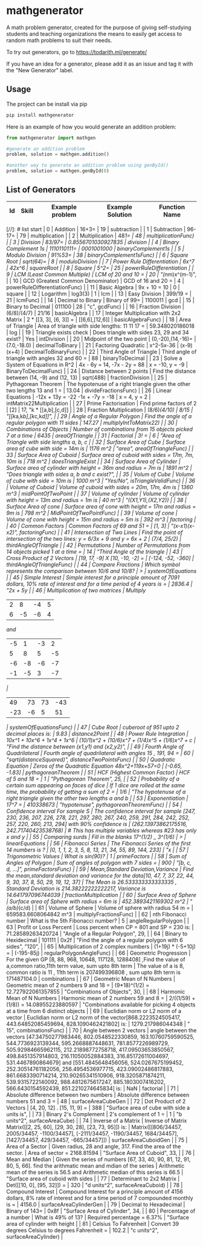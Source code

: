 # mathgenerator

A math problem generator, created for the purpose of giving self-studying students and teaching organizations the means to easily get access to random math problems to suit their needs.

To try out generators, go to <https://todarith.ml/generate/>

If you have an idea for a generator, please add it as an issue and tag it with the "New Generator" label.

## Usage

The project can be install via pip

```bash
pip install mathgenerator
```

Here is an example of how you would generate an addition problem:

```python
from mathgenerator import mathgen

#generate an addition problem
problem, solution = mathgen.addition()

#another way to generate an addition problem using genById()
problem, solution = mathgen.genById(0)
```

## List of Generators

| Id   | Skill                             | Example problem    | Example Solution      | Function Name            |
|------|-----------------------------------|--------------------|-----------------------|--------------------------|
[//]: # list start
| 0 | Addition | 16+3= | 19 | subtraction |
| 1 | Subtraction | 96-17= | 79 | multiplication |
| 2 | Multiplication | 48*1= | 48 | multiplicationFunc) |
| 3 | Division | 83/97= | 0.8556701030927835 | division |
| 4 | Binary Complement 1s | 1110110111= | 0001001000 | binaryComplement1s |
| 5 | Modulo Division | 91%53= | 38 | binaryComplement1sFunc) |
| 6 | Square Root | sqrt(64)= | 8 | moduloDivision |
| 7 | Power Rule Differentiation | 6x^7 | 42x^6 | squareRoot |
| 8 | Square | 5^2= | 25 | powerRuleDifferentiation |
| 9 | LCM (Least Common Multiple) | LCM of 20 and 10 = | 20 | "(n*m)x^(m-1)", |
| 10 | GCD (Greatest Common Denominator) | GCD of 16 and 20 =  | 4 | powerRuleDifferentiationFunc) |
| 11 | Basic Algebra | 9x + 10 = 10 | 0 | square |
| 12 | Logarithm | log3(3) | 1 | lcm |
| 13 | Easy Division | 399/19 =  | 21 | lcmFunc) |
| 14 | Decimal to Binary | Binary of 99= | 1100011 | gcd |
| 15 | Binary to Decimal | 011100 | 28 | "c", gcdFunc) |
| 16 | Fraction Division | (6/8)/(4/7) | 21/16 | basicAlgebra |
| 17 | Integer Multiplication with 2x2 Matrix | 2 * [[3, 3], [6, 3]] =  | [[6,6],[12,6]] | basicAlgebraFunc) |
| 18 | Area of Triangle | Area of triangle with side lengths: 11 11 17 =  | 59.348020186018 | log |
| 19 | Triangle exists check | Does triangle with sides 23, 29 and 34 exist? | Yes | intDivision |
| 20 | Midpoint of the two point | (0,-20),(14,-16)= | (7.0,-18.0) | decimalToBinary |
| 21 | Factoring Quadratic | x^2-5x-36 | (x-9)(x+4) | DecimalToBinaryFunc) |
| 22 | Third Angle of Triangle | Third angle of triangle with angles 32 and 60 =  | 88 | binaryToDecimal |
| 23 | Solve a System of Equations in R^2 | 4x - 6y = 14, -7x - 2y = 88 | x = -10, y = -9 | BinaryToDecimalFunc) |
| 24 | Distance between 2 points | Find the distance between (14, -9) and (12, 13) | sqrt(488) | fractionDivision |
| 25 | Pythagorean Theorem | The hypotenuse of a right triangle given the other two lengths 13 and 1 =  | 13.04 | divideFractionsFunc) |
| 26 | Linear Equations | -12x + 13y = -22
-1x + -7y = -18 | x = 4, y = 2 | intMatrix22Multiplication |
| 27 | Prime Factorisation | Find prime factors of 2 | [2] | 17, "k * [[a,b],[c,d]] |
| 28 | Fraction Multiplication | (8/6)*(4/10) | 8/15 | "[[k*a,k*b],[k*c,k*d]]", |
| 29 | Angle of a Regular Polygon | Find the angle of a regular polygon with 11 sides | 147.27 | multiplyIntToMatrix22) |
| 30 | Combinations of Objects | Number of combinations from 15 objects picked 7 at a time  | 6435 | areaOfTriangle |
| 31 | Factorial | 3! =  | 6 | "Area of Triangle with side lengths a, b, c |
| 32 | Surface Area of Cube | Surface area of cube with side = 14m is | 1176 m^2 | "area", areaOfTriangleFunc) |
| 33 | Surface Area of Cuboid | Surface area of cuboid with sides = 17m, 7m, 10m is | 718 m^2 | doesTriangleExist |
| 34 | Surface Area of Cylinder | Surface area of cylinder with height = 36m and radius = 7m is | 1891 m^2 | "Does triangle with sides a, b and c exist?", |
| 35 | Volum of Cube | Volume of cube with side = 10m is | 1000 m^3 | "Yes/No", isTriangleValidFunc) |
| 36 | Volume of Cuboid | Volume of cuboid with sides = 20m, 17m, 4m is | 1360 m^3 | midPointOfTwoPoint |
| 37 | Volume of cylinder | Volume of cylinder with height = 13m and radius = 1m is | 40 m^3 | "((X1,Y1),(X2,Y2)) |
| 38 | Surface Area of cone | Surface area of cone with height = 17m and radius = 9m is | 798 m^2 | MidPointOfTwoPointFunc) |
| 39 | Volume of cone | Volume of cone with height = 15m and radius = 5m is | 392 m^3 | factoring |
| 40 | Common Factors | Common Factors of 69 and 51 =  | [1, 3] | "(x-x1)(x-x2)", factoringFunc) |
| 41 | Intersection of Two Lines | Find the point of intersection of the two lines: y = 6/3x + 9 and y = 6x + 2 | (7/4, 25/2) | thirdAngleOfTriangle |
| 42 | Permutations | Number of Permutations from 14 objects picked 1 at a time =   | 14 | "Third Angle of the triangle |
| 43 | Cross Product of 2 Vectors | [19, 17, -9] X [10, -10, -2] =  | [-124, -52, -360] | thirdAngleOfTriangleFunc) |
| 44 | Compare Fractions | Which symbol represents the comparison between 10/6 and 10/8? | > | systemOfEquations |
| 45 | Simple Interest | Simple interest for a principle amount of 7091 dollars, 10% rate of interest and for a time period of 4 years is =  | 2836.4 | "2x + 5y |
| 46 | Multiplication of two matrices | Multiply<table><tr><td>2</td><td>8</td><td>-4</td><td>5</td></tr><tr><td>6</td><td>-5</td><td>-6</td><td>4</td></tr></table>and<table><tr><td>-5</td><td>1</td><td>-3</td><td>2</td></tr><tr><td>5</td><td>8</td><td>5</td><td>-5</td></tr><tr><td>-6</td><td>-8</td><td>-6</td><td>-7</td></tr><tr><td>-1</td><td>-5</td><td>3</td><td>-7</td></tr></table> | <table><tr><td>49</td><td>73</td><td>73</td><td>-43</td></tr><tr><td>-23</td><td>-6</td><td>5</td><td>51</td></tr></table> | systemOfEquationsFunc) |
| 47 | Cube Root | cuberoot of 951 upto 2 decimal places is: | 9.83 | distance2Point |
| 48 | Power Rule Integration | 10x^1 + 10x^6 + 1x^4 + 1x^6 | (10/1)x^2 + (10/6)x^7 + (1/4)x^5 + (1/6)x^7 + c | "Find the distance between (x1,y1) and (x2,y2)", |
| 49 | Fourth Angle of Quadrilateral | Fourth angle of quadrilateral with angles 15 , 191, 94 = | 60 | "sqrt(distanceSquared)", distanceTwoPointsFunc) |
| 50 | Quadratic Equation | Zeros of the Quadratic Equation 48x^2+119x+57=0 | [-0.65, -1.83] | pythagoreanTheorem |
| 51 | HCF (Highest Common Factor) | HCF of 5 and 18 =  | 1 | "Pythagorean Theorem", 25, |
| 52 | Probability of a certain sum appearing on faces of dice | If 1 dice are rolled at the same time, the probability of getting a sum of 2 = | 1/6 | "The hypotenuse of a right triangle given the other two lengths a and b |
| 53 | Exponentiation | 17^7 = | 410338673 | "hypotenuse", pythagoreanTheoremFunc) |
| 54 | Confidence interval For sample S | The confidence interval for sample [247, 230, 236, 207, 226, 278, 221, 297, 280, 267, 240, 259, 291, 284, 242, 252, 257, 220, 260, 213, 294] with 90% confidence is | (262.13973862175516, 242.71740423538768) | # This has multiple variables whereas #23 has only x and y |
| 55 | Comparing surds | Fill in the blanks 17^(1/2) _ 3^(1/6) | > | linearEquations |
| 56 | Fibonacci Series | The Fibonacci Series of the first 14 numbers is ? | [0, 1, 1, 2, 3, 5, 8, 13, 21, 34, 55, 89, 144, 233] | "x |
| 57 | Trigonometric Values | What is sin(90)? | 1 | primeFactors |
| 58 | Sum of Angles of Polygon | Sum of angles of polygon with 7 sides =  | 900 | "[b, c, d, ...]", primeFactorsFunc) |
| 59 | Mean,Standard Deviation,Variance | Find the mean,standard deviation and variance for the data[10, 47, 7, 37, 22, 44, 9, 30, 37, 8, 50, 29, 19, 12, 37] | The Mean is 26.533333333333335 , Standard Deviation is 214.38222222222217, Variance is 14.641797096744039 | fractionMultiplication |
| 60 | Surface Area of Sphere | Surface area of Sphere with radius = 6m is | 452.3893421169302 m^2 | "(a/b)*(c/d) |
| 61 | Volume of Sphere | Volume of sphere with radius 54 m =  | 659583.6608064842 m^3 | multiplyFractionsFunc) |
| 62 | nth Fibonacci number | What is the 5th Fibonacci number? | 5 | angleRegularPolygon |
| 63 | Profit or Loss Percent | Loss percent when CP = 801 and SP = 230 is:  | 71.28589263420724 | "Angle of a Regular Polygon", 29, |
| 64 | Binary to Hexidecimal | 101111 | 0x2f | "Find the angle of a regular polygon with 6 sides", "120", |
| 65 | Multiplication of 2 complex numbers | (1+19j) * (-5+10j) =  | (-195-85j) | regularPolygonAngleFunc) |
| 66 | Geometric Progression | For the given GP [8, 88, 968, 10648, 117128, 1288408] ,Find the value of a,common ratio,11th term value, sum upto 8th term | The value of a is 8, common ratio is 11 , 11th term is 207499396808 , sum upto 8th term is 171487104.0 | combinations |
| 67 | Geometric Mean of N Numbers | Geometric mean of 2 numbers 9 and 18 =  | (9*18)^(1/2) = 12.727922061357855 | "Combinations of Objects", 30, |
| 68 | Harmonic Mean of N Numbers | Harmonic mean of 2 numbers 59 and 8 =  |  2/((1/59) + (1/8)) = 14.08955223880597 | "Combinations available for picking 4 objects at a time from 6 distinct objects |
| 69 | Euclidian norm or L2 norm of a vector | Euclidian norm or L2 norm of the vector[868.2223524505417, 443.64852085459694, 828.1090462421802] is: | 1279.217986044348 | " 15", combinationsFunc) |
| 70 | Angle between 2 vectors | angle between the vectors [47.34750277983446, 802.0548522330859, 163.10760759590525, 544.7736923139344, 595.2668887448631, 781.8577226989729, 505.92984665962115, 212.21898772758718, 417.09503653850567, 498.8451357914803, 216.11050052884383, 316.85172611004697, 531.4467890864679] and [551.4845648456056, 524.0267675199452, 252.30514761182056, 256.4954536977715, 423.09002486817883, 861.6683390714214, 210.90265341510906, 918.3205871874211, 539.9315722140092, 988.4812675617247, 885.1803007416202, 566.6430154592439, 851.2210274645834] is: | NaN | factorial |
| 71 | Absolute difference between two numbers | Absolute difference between numbers 51 and 3 =  | 48 | surfaceAreaCubeGen |
| 72 | Dot Product of 2 Vectors | [4, 20, 12] . [15, 11, 9] =  | 388 | "Surface area of cube with side a units is", |
| 73 | Binary 2's Complement | 2's complement of 1 = | 1 | "b units^2", surfaceAreaCube) |
| 74 | Inverse of a Matrix | Inverse of Matrix Matrix([[2, 25, 60], [29, 30, 28], [23, 73, 95]]) is: | Matrix([[806/34457, 2005/34457, -1100/34457], [-2111/34457, -1190/34457, 1684/34457], [1427/34457, 429/34457, -665/34457]]) | surfaceAreaCuboidGen |
| 75 | Area of a Sector | Given radius, 28 and angle, 317. Find the area of the sector. | Area of sector = 2168.81594 | "Surface Area of Cuboid", 33, |
| 76 | Mean and Median | Given the series of numbers [67, 33, 40, 90, 81, 12, 91, 80, 5, 66]. find the arithmatic mean and mdian of the series | Arithmetic mean of the series is 56.5 and Arithmetic median of this series is 66.5 | "Surface area of cuboid with sides |
| 77 | Determinant to 2x2 Matrix | Det([[10, 0], [95, 32]]) =  |  320 | "d units^2", surfaceAreaCuboid) |
| 78 | Compound Interest | Compound Interest for a principle amount of 4156 dollars, 8% rate of interest and for a time period of 7 compounded monthly is =  | 4156.0 | surfaceAreaCylinderGen |
| 79 | Decimal to Hexadecimal | Binary of 143= | 0x8f | "Surface Area of Cylinder", 34, |
| 80 | Percentage of a number | What is 49% of 13? | Required percentage = 6.37% | "Surface area of cylinder with height |
| 81 | Celsius To Fahrenheit | Convert 39 degrees Celsius to degrees Fahrenheit = | 102.2 | "c units^2", surfaceAreaCylinder) |
